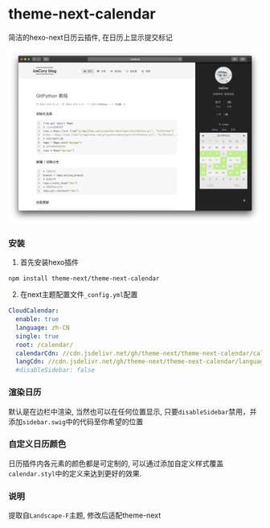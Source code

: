 # theme-next-calendar

简洁的hexo-next日历云插件, 在日历上显示提交标记

![](example.png)

### 安装

1. 首先安装hexo插件

```shell
npm install theme-next/theme-next-calendar
```

2. 在next主题配置文件`_config.yml`配置
```yaml
CloudCalendar:
  enable: true
  language: zh-CN
  single: true
  root: /calendar/
  calendarCdn: //cdn.jsdelivr.net/gh/theme-next/theme-next-calendar/calendar.min.js
  langCdn: //cdn.jsdelivr.net/gh/theme-next/theme-next-calendar/languages.min.js
  #disableSidebar: false
```

### 渲染日历

默认是在边栏中渲染, 当然也可以在任何位置显示, 只要`disableSidebar`禁用，并添加`sidebar.swig`中的代码至你希望的位置

### 自定义日历颜色

日历插件内各元素的颜色都是可定制的, 可以通过添加自定义样式覆盖`calendar.styl`中的定义来达到更好的效果.

### 说明

提取自`Landscape-F`主题, 修改后适配theme-next
